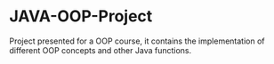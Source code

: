 # JAVA-OOP-Project
Project presented for a OOP course, it contains the implementation of different OOP concepts and other Java functions.
